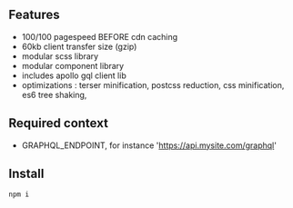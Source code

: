 ## Features 

+ 100/100 pagespeed BEFORE cdn caching
+ 60kb client transfer size (gzip)
+ modular scss library
+ modular component library
+ includes apollo gql client lib
+ optimizations : terser minification, postcss reduction, css minification, es6 tree shaking, 

## Required context

+ GRAPHQL_ENDPOINT, for instance 'https://api.mysite.com/graphql'

## Install


```
npm i
```
